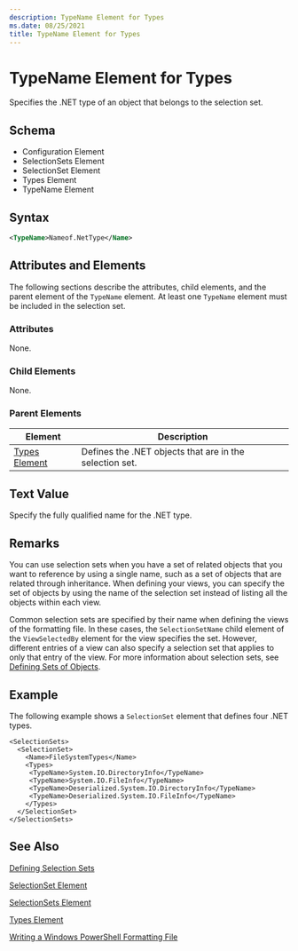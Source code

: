 ```yaml
---
description: TypeName Element for Types
ms.date: 08/25/2021
title: TypeName Element for Types
---
```

# TypeName Element for Types

Specifies the .NET type of an object that belongs to the selection set.

## Schema

- Configuration Element
- SelectionSets Element
- SelectionSet Element
- Types Element
- TypeName Element

## Syntax

```xml
<TypeName>Nameof.NetType</Name>
```

## Attributes and Elements

The following sections describe the attributes, child elements, and the parent element of the
`TypeName` element. At least one `TypeName` element must be included in the selection set.

### Attributes

None.

### Child Elements

None.

### Parent Elements

|Element|Description|
|-------------|-----------------|
|[Types Element](./types-element-for-selectionset-format.md)|Defines the .NET objects that are in the selection set.|

## Text Value

Specify the fully qualified name for the .NET type.

## Remarks

You can use selection sets when you have a set of related objects that you want to reference by
using a single name, such as a set of objects that are related through inheritance. When defining
your views, you can specify the set of objects by using the name of the selection set instead of
listing all the objects within each view.

Common selection sets are specified by their name when defining the views of the formatting file. In
these cases, the `SelectionSetName` child element of the `ViewSelectedBy` element for the view
specifies the set. However, different entries of a view can also specify a selection set that
applies to only that entry of the view. For more information about selection sets, see [Defining Sets of Objects](./defining-selection-sets.md).

## Example

The following example shows a `SelectionSet` element that defines four .NET types.

```
<SelectionSets>
  <SelectionSet>
    <Name>FileSystemTypes</Name>
    <Types>
     <TypeName>System.IO.DirectoryInfo</TypeName>
     <TypeName>System.IO.FileInfo</TypeName>
     <TypeName>Deserialized.System.IO.DirectoryInfo</TypeName>
     <TypeName>Deserialized.System.IO.FileInfo</TypeName>
    </Types>
  </SelectionSet>
</SelectionSets>
```

## See Also

[Defining Selection Sets](./defining-selection-sets.md)

[SelectionSet Element](./selectionset-element-format.md)

[SelectionSets Element](./selectionsets-element-format.md)

[Types Element](./types-element-for-selectionset-format.md)

[Writing a Windows PowerShell Formatting File](./writing-a-powershell-formatting-file.md)
